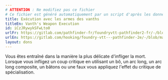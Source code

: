 ```yaml
---
# ATTENTION : Ne modifiez pas ce fichier
# Ce fichier est généré automatiquement par un script d'après les données du module Foundry VTT officiel et de sa traduction
title: Exécution avec les armes des vanths
titleEn: Vanth's Weapon Execution
id: iCzJRywykSFwLto0
urlFr: https://gitlab.com/pathfinder-fr/foundryvtt-pathfinder2-fr/-/blob/master/data/feats/iCzJRywykSFwLto0.htm
urlEn: https://gitlab.com/hooking/foundry-vtt---pathfinder-2e/-/blob/master/packs/data/feats.db/vanth-s-weapon-execution.json
layout: dons
---
```

Vous êtes entraîné dans la manière la plus délicate d'infliger la mort. Lorsque vous infligez un coup critique en utilisant un bô, un arc long, un arc long composite, un bâtons ou une faux vous appliquez l'effet du critique de spécialisation.
